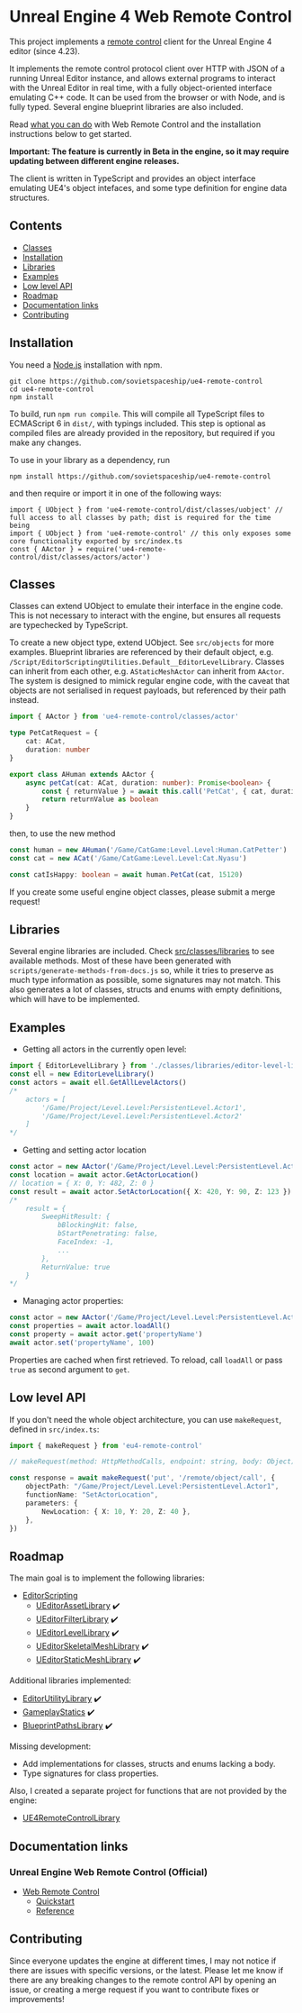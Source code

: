 # Unreal Engine 4 Web Remote Control

This project implements a [remote control](https://docs.unrealengine.com/en-US/Engine/Editor/ScriptingAndAutomation/WebControl/index.html)
client for the Unreal Engine 4 editor (since 4.23).

It implements the remote control protocol client over HTTP with JSON of a running Unreal Editor instance, and allows external programs to
interact with the Unreal Editor in real time, with a fully object-oriented interface emulating C++ code.
It can be used from the browser or with Node, and is fully typed. Several engine blueprint libraries are also included.

Read [what you can do](https://docs.unrealengine.com/en-US/Engine/Editor/ScriptingAndAutomation/WebControl/index.html)
with Web Remote Control and the installation instructions below to get started.

__Important: The feature is currently in Beta in the engine, so it may require updating between different engine releases.__

The client is written in TypeScript and provides an object interface emulating UE4's object intefaces, and some
type definition for engine data structures.

## Contents

* [Classes](#classes)
* [Installation](#installation)
* [Libraries](#libraries)
* [Examples](#examples)
* [Low level API](#low-level-api)
* [Roadmap](#roadmap)
* [Documentation links](#documentation-links)
* [Contributing](#contributing)

## Installation

You need a [Node.js](https://nodejs.org) installation with npm.

```
git clone https://github.com/sovietspaceship/ue4-remote-control
cd ue4-remote-control
npm install
```

To build, run `npm run compile`. This will compile all TypeScript files to ECMAScript 6
in `dist/`, with typings included. This step is optional as compiled files are already provided
in the repository, but required if you make any changes.

To use in your library as a dependency, run

```
npm install https://github.com/sovietspaceship/ue4-remote-control
```

and then require or import it in one of the following ways:

```
import { UObject } from 'ue4-remote-control/dist/classes/uobject' // full access to all classes by path; dist is required for the time being
import { UObject } from 'ue4-remote-control' // this only exposes some core functionality exported by src/index.ts
const { AActor } = require('ue4-remote-control/dist/classes/actors/actor')
```

## Classes

Classes can extend UObject to emulate their interface in the engine code. This is not necessary
to interact with the engine, but ensures all requests are typechecked by TypeScript.

To create a new object type, extend UObject. See `src/objects` for more examples.
Blueprint libraries are referenced by their default object, e.g. `/Script/EditorScriptingUtilities.Default__EditorLevelLibrary`.
Classes can inherit from each other, e.g. `AStaticMeshActor` can inherit from `AActor`. The system
is designed to mimick regular engine code, with the caveat that objects are not serialised in request payloads,
but referenced by their path instead.

```typescript
import { AActor } from 'ue4-remote-control/classes/actor'

type PetCatRequest = {
    cat: ACat,
    duration: number
}

export class AHuman extends AActor {
    async petCat(cat: ACat, duration: number): Promise<boolean> {
        const { returnValue } = await this.call('PetCat', { cat, duration } as PetCatRequest)
        return returnValue as boolean
    }
}
```

then, to use the new method

```typescript
const human = new AHuman('/Game/CatGame:Level.Level:Human.CatPetter')
const cat = new ACat('/Game/CatGame:Level.Level:Cat.Nyasu')

const catIsHappy: boolean = await human.PetCat(cat, 15120)
```

If you create some useful engine object classes, please submit a merge request!

## Libraries

Several engine libraries are included. Check [src/classes/libraries](https://github.com/sovietspaceship/ue4-remote-control/tree/master/src/classes/libraries)
to see available methods. Most of these have been generated with `scripts/generate-methods-from-docs.js` so, while it tries to preserve
as much type information as possible, some signatures may not match. This also generates a lot of classes, structs and enums
with empty definitions, which will have to be implemented.

## Examples

* Getting all actors in the currently open level:
```typescript
import { EditorLevelLibrary } from './classes/libraries/editor-level-library'
const ell = new EditorLevelLibrary()
const actors = await ell.GetAllLevelActors()
/*
    actors = [
        '/Game/Project/Level.Level:PersistentLevel.Actor1',
        '/Game/Project/Level.Level:PersistentLevel.Actor2'
    ]
*/
```

* Getting and setting actor location
```typescript
const actor = new AActor('/Game/Project/Level.Level:PersistentLevel.Actor1')
const location = await actor.GetActorLocation()
// location = { X: 0, Y: 482, Z: 0 }
const result = await actor.SetActorLocation({ X: 420, Y: 90, Z: 123 })
/*
    result = {
        SweepHitResult: {
            bBlockingHit: false,
            bStartPenetrating: false,
            FaceIndex: -1,
            ...
        },
        ReturnValue: true
    }
*/
```

* Managing actor properties:
```typescript
const actor = new AActor('/Game/Project/Level.Level:PersistentLevel.Actor1')
const properties = await actor.loadAll()
const property = await actor.get('propertyName')
await actor.set('propertyName', 100)
```

Properties are cached when first retrieved. To reload, call `loadAll` or pass `true` as second argument to `get`.

## Low level API

If you don't need the whole object architecture, you can use `makeRequest`, defined in `src/index.ts`:

```typescript
import { makeRequest } from 'eu4-remote-control'

// makeRequest(method: HttpMethodCalls, endpoint: string, body: Object)

const response = await makeRequest('put', '/remote/object/call', {
    objectPath: "/Game/Project/Level.Level:PersistentLevel.Actor1",
    functionName: "SetActorLocation",
    parameters: {
        NewLocation: { X: 10, Y: 20, Z: 40 },
    },
})
```

## Roadmap

The main goal is to implement the following libraries:

* [EditorScripting](https://docs.unrealengine.com/en-US/API/Plugins/EditorScriptingUtilities/index.html)
    * [UEditorAssetLibrary](https://docs.unrealengine.com/en-US/API/Plugins/EditorScriptingUtilities/UEditorAssetLibrary/index.html) :heavy_check_mark:
    * [UEditorFilterLibrary](https://docs.unrealengine.com/en-US/API/Plugins/EditorScriptingUtilities/UEditorFilterLibrary/index.html) :heavy_check_mark:
    * [UEditorLevelLibrary](https://docs.unrealengine.com/en-US/API/Plugins/EditorScriptingUtilities/UEditorLevelLibrary/index.html) :heavy_check_mark:
    * [UEditorSkeletalMeshLibrary](https://docs.unrealengine.com/en-US/API/Plugins/EditorScriptingUtilities/UEditorSkeletalMeshLibrary/index.html) :heavy_check_mark:
    * [UEditorStaticMeshLibrary](https://docs.unrealengine.com/en-US/API/Plugins/EditorScriptingUtilities/UEditorStaticMeshLibrary/index.html) :heavy_check_mark:

Additional libraries implemented:

* [EditorUtilityLibrary](https://docs.unrealengine.com/en-US/API/Editor/Blutility/UEditorUtilityLibrary/index.html) :heavy_check_mark:
* [GameplayStatics](https://docs.unrealengine.com/en-US/API/Runtime/Engine/Kismet/UGameplayStatics/index.html) :heavy_check_mark:
* [BlueprintPathsLibrary](https://docs.unrealengine.com/en-US/API/Runtime/Engine/Kismet/UBlueprintPathsLibrary/index.html) :heavy_check_mark:

Missing development:

* Add implementations for classes, structs and enums lacking a body.
* Type signatures for class properties.

Also, I created a separate project for functions that are not provided by the engine:

* [UE4RemoteControlLibrary](https://github.com/sovietspaceship/UE4RemoteControlLibrary)

## Documentation links

### Unreal Engine Web Remote Control (Official)

* [Web Remote Control](https://docs.unrealengine.com/en-US/Engine/Editor/ScriptingAndAutomation/WebControl/index.html)
    * [Quickstart](https://docs.unrealengine.com/en-US/Engine/Editor/ScriptingAndAutomation/WebControl/QuickStart/index.html)
    * [Reference](https://docs.unrealengine.com/en-US/Engine/Editor/ScriptingAndAutomation/WebControl/Endpoints/index.html)

## Contributing

Since everyone updates the engine at different times, I may not notice if there are issues with specific versions, or the latest.
Please let me know if there are any breaking changes to the remote control API by opening an issue, or creating a merge request
if you want to contribute fixes or improvements!
